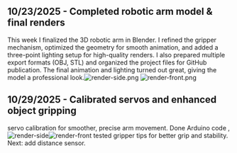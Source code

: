 <!--
  ===================    !!READ THIS NOTICE!!   ====================
  DO NOT edit this file manually. Your changes WILL BE OVERWRITTEN!
  This journal is auto generated and updated by Hack Club Blueprint.
  To edit this file, please edit your journal entries on Blueprint.
  ==================================================================
-->

## 10/23/2025 - Completed robotic arm model & final renders  

This week I finalized the 3D robotic arm in Blender. I refined the gripper mechanism, optimized the geometry for smooth animation, and added a three-point lighting setup for high-quality renders. I also prepared multiple export formats (OBJ, STL) and organized the project files for GitHub publication. The final animation and lighting turned out great, giving the model a professional look.![render-side.png](https://blueprint.hackclub.com/user-attachments/blobs/proxy/eyJfcmFpbHMiOnsiZGF0YSI6NDY1NSwicHVyIjoiYmxvYl9pZCJ9fQ==--ff72f24978ec107d92a716e93fb44d57bd0877a5/render-side.png)
![render-front.png](https://blueprint.hackclub.com/user-attachments/blobs/proxy/eyJfcmFpbHMiOnsiZGF0YSI6NDY1NCwicHVyIjoiYmxvYl9pZCJ9fQ==--62944381fb02cbd4a1def72a36f23c18b531faca/render-front.png)
  

## 10/29/2025 - Calibrated servos and enhanced object gripping  

 servo calibration for smoother, precise arm movement. Done Arduino code ,![render-side](https://blueprint.hackclub.com/user-attachments/blobs/proxy/eyJfcmFpbHMiOnsiZGF0YSI6NjQ4MywicHVyIjoiYmxvYl9pZCJ9fQ==--0bdb1715be8ac17d665abfe06c00059c29df5273/render-side.png)![render-front](/user-attachments/blobs/proxy/eyJfcmFpbHMiOnsiZGF0YSI6NjQ4MiwicHVyIjoiYmxvYl9pZCJ9fQ==--cc2c0efc231ab346cd5348fb13fedb7263080ee4/render-front.png)
tested gripper tips for better grip and stability. Next: add distance sensor.  

